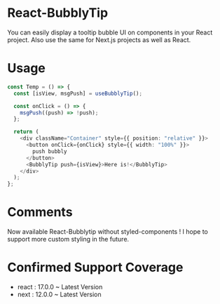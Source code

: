 # React-BubblyTip

You can easily display a tooltip bubble UI on components in your React project.
Also use the same for Next.js projects as well as React.

# Usage

```typescript
const Temp = () => {
  const [isView, msgPush] = useBubblyTip();

  const onClick = () => {
    msgPush((push) => !push);
  };

  return (
    <div className="Container" style={{ position: "relative" }}>
      <button onClick={onClick} style={{ width: "100%" }}>
        push bubbly
      </button>
      <BubblyTip push={isView}>Here is!</BubblyTip>
    </div>
  );
};
```

# Comments

Now available React-Bubblytip without styled-components !
I hope to support more custom styling in the future.

# Confirmed Support Coverage

- react : 17.0.0 ~ Latest Version
- next : 12.0.0 ~ Latest Version
